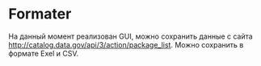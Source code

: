 # Formater
На данный момент реализован GUI, можно сохранить данные с сайта http://catalog.data.gov/api/3/action/package_list.
Можно сохранить в формате Exel и CSV. 
